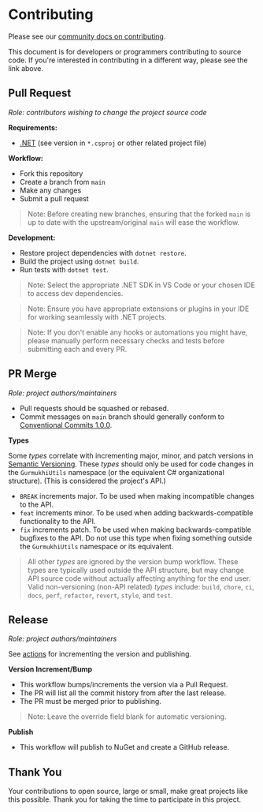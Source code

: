 ﻿# Contributing

Please see our [community docs on contributing](https://shabados.com/docs/community/contributing).

This document is for developers or programmers contributing to source code. If you're interested in contributing in a different way, please see the link above.

## Pull Request

_Role: contributors wishing to change the project source code_

**Requirements:**

- [.NET](https://dotnet.microsoft.com/) (see version in `*.csproj` or other related project file)

**Workflow:**

- Fork this repository
- Create a branch from `main`
- Make any changes
- Submit a pull request

> Note: Before creating new branches, ensuring that the forked `main` is up to date with the upstream/original `main` will ease the workflow.

**Development:**

- Restore project dependencies with `dotnet restore`.
- Build the project using `dotnet build`.
- Run tests with `dotnet test`.

> Note: Select the appropriate .NET SDK in VS Code or your chosen IDE to access dev dependencies.

> Note: Ensure you have appropriate extensions or plugins in your IDE for working seamlessly with .NET projects.

> Note: If you don't enable any hooks or automations you might have, please manually perform necessary checks and tests before submitting each and every PR.

## PR Merge

_Role: project authors/maintainers_

- Pull requests should be squashed or rebased.
- Commit messages on `main` branch should generally conform to [Conventional Commits 1.0.0](https://www.conventionalcommits.org/en/v1.0.0/).

**Types**

Some _types_ correlate with incrementing major, minor, and patch versions in [Semantic Versioning](https://semver.org/). These _types_ should only be used for code changes in the `GurmukhiUtils` namespace (or the equivalent C# organizational structure). (This is considered the project's API.)

- `BREAK` increments major. To be used when making incompatible changes to the API.
- `feat` increments minor. To be used when adding backwards-compatible functionality to the API.
- `fix` increments patch. To be used when making backwards-compatible bugfixes to the API. Do not use this type when fixing something outside the `GurmukhiUtils` namespace or its equivalent.

> All other _types_ are ignored by the version bump workflow. These types are typically used outside the API structure, but may change API source code without actually affecting anything for the end user. Valid non-versioning (non-API related) _types_ include: `build`, `chore`, `ci`, `docs`, `perf`, `refactor`, `revert`, `style`, and `test`.

## Release

_Role: project authors/maintainers_

See [actions](https://github.com/shabados/gurmukhiutils/actions) for incrementing the version and publishing.

**Version Increment/Bump**

- This workflow bumps/increments the version via a Pull Request.
- The PR will list all the commit history from after the last release.
- The PR must be merged prior to publishing.

> Note: Leave the override field blank for automatic versioning.

**Publish**

- This workflow will publish to NuGet and create a GitHub release.

## Thank You

Your contributions to open source, large or small, make great projects like this possible. Thank you for taking the time to participate in this project.
